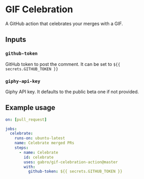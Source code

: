 # GIF Celebration

A GitHub action that celebrates your merges with a GIF.

## Inputs

### `github-token`

GitHub token to post the comment. It can be set to `${{ secrets.GITHUB_TOKEN }}`

### `giphy-api-key`

Giphy API key. It defaults to the public beta one if not provided.

## Example usage

```yml
on: [pull_request]

jobs:
  celebrate:
    runs-on: ubuntu-latest
    name: Celebrate merged PRs
    steps:
      - name: Celebrate
        id: celebrate
        uses: gabro/gif-celebration-action@master
        with:
          github-token: ${{ secrets.GITHUB_TOKEN }}
```
